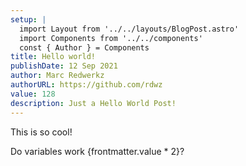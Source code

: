 ```yaml
---
setup: |
  import Layout from '../../layouts/BlogPost.astro'
  import Components from '../../components'
  const { Author } = Components
title: Hello world!
publishDate: 12 Sep 2021
author: Marc Redwerkz
authorURL: https://github.com/rdwz
value: 128
description: Just a Hello World Post!
---
```


<Author name="Nate Moore" href="https://twitter.com/redwerkz" />

This is so cool!

Do variables work {frontmatter.value * 2}?
